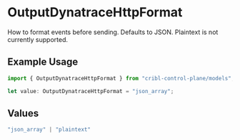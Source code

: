 # OutputDynatraceHttpFormat

How to format events before sending. Defaults to JSON. Plaintext is not currently supported.

## Example Usage

```typescript
import { OutputDynatraceHttpFormat } from "cribl-control-plane/models";

let value: OutputDynatraceHttpFormat = "json_array";
```

## Values

```typescript
"json_array" | "plaintext"
```